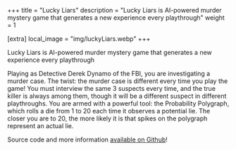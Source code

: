 +++
title = "Lucky Liars"
description = "Lucky Liars is AI-powered murder mystery game that generates a new experience every playthrough"
weight = 1

[extra]
local_image = "img/luckyLiars.webp"
+++

Lucky Liars is AI-powered murder mystery game that generates a new experience every playthrough

Playing as Detective Derek Dynamo of the FBI, you are investigating a murder case. The twist: the murder case is different every time you play the game! You must interview the same 3 suspects every time, and the true killer is always among them, though it will be a different suspect in different playthroughs. You are armed with a powerful tool: the Probability Polygraph, which rolls a die from 1 to 20 each time it observes a potential lie. The closer you are to 20, the more likely it is that spikes on the polygraph represent an actual lie.

Source code and more information [available on Github](https://github.com/BALD-rs/lucky-liars)!

